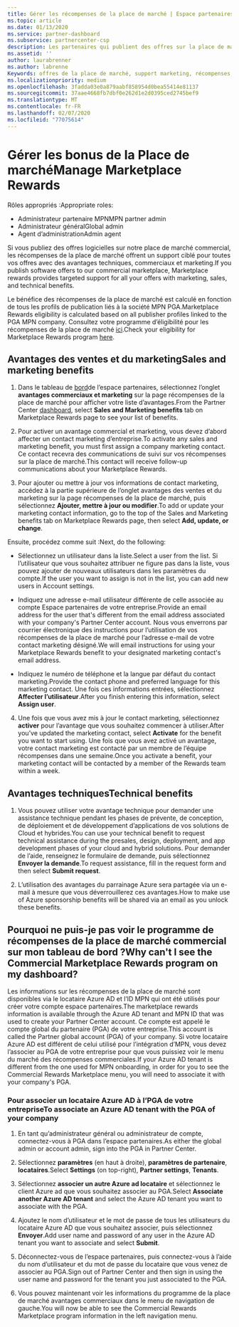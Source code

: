 ```yaml
---
title: Gérer les récompenses de la place de marché | Espace partenaires
ms.topic: article
ms.date: 01/13/2020
ms.service: partner-dashboard
ms.subservice: partnercenter-csp
description: Les partenaires qui publient des offres sur la place de marché commerciale peuvent bénéficier d’avantages qui proposent un support marketing.
ms.assetid: ''
author: laurabrenner
ms.author: labrenne
Keywords: offres de la place de marché, support marketing, récompenses, avantages du serveur de publication
ms.localizationpriority: medium
ms.openlocfilehash: 3fadda03e0a879aabf858954d0bea55414e81137
ms.sourcegitcommit: 37aae4668fb7dbf0e262d1e2d0395ced2745bef9
ms.translationtype: MT
ms.contentlocale: fr-FR
ms.lasthandoff: 02/07/2020
ms.locfileid: "77075614"
---
```

# <a name="manage-marketplace-rewards"></a><span data-ttu-id="8a173-104">Gérer les bonus de la Place de marché</span><span class="sxs-lookup"><span data-stu-id="8a173-104">Manage Marketplace Rewards</span></span>

<span data-ttu-id="8a173-105">Rôles appropriés :</span><span class="sxs-lookup"><span data-stu-id="8a173-105">Appropriate roles:</span></span>

- <span data-ttu-id="8a173-106">Administrateur partenaire MPN</span><span class="sxs-lookup"><span data-stu-id="8a173-106">MPN partner admin</span></span>
- <span data-ttu-id="8a173-107">Administrateur général</span><span class="sxs-lookup"><span data-stu-id="8a173-107">Global admin</span></span>
- <span data-ttu-id="8a173-108">Agent d’administration</span><span class="sxs-lookup"><span data-stu-id="8a173-108">Admin agent</span></span>

<span data-ttu-id="8a173-109">Si vous publiez des offres logicielles sur notre place de marché commercial, les récompenses de la place de marché offrent un support ciblé pour toutes vos offres avec des avantages techniques, commerciaux et marketing.</span><span class="sxs-lookup"><span data-stu-id="8a173-109">If you  publish software offers to our commercial marketplace, Marketplace rewards provides targeted support for all your offers with marketing, sales, and technical benefits.</span></span> 

<span data-ttu-id="8a173-110">Le bénéfice des récompenses de la place de marché est calculé en fonction de tous les profils de publication liés à la société MPN PGA.</span><span class="sxs-lookup"><span data-stu-id="8a173-110">Marketplace Rewards eligibility is calculated based on all publisher profiles linked to the PGA MPN company.</span></span> <span data-ttu-id="8a173-111">Consultez votre programme d’éligibilité pour les récompenses de la place de marché [ici](https://partner.microsoft.com/dashboard/mpn/program/commercialmarketplace).</span><span class="sxs-lookup"><span data-stu-id="8a173-111">Check your eligibility for Marketplace Rewards program [here](https://partner.microsoft.com/dashboard/mpn/program/commercialmarketplace).</span></span> 


## <a name="sales-and-marketing-benefits"></a><span data-ttu-id="8a173-112">Avantages des ventes et du marketing</span><span class="sxs-lookup"><span data-stu-id="8a173-112">Sales and marketing benefits</span></span>

1. <span data-ttu-id="8a173-113">Dans le tableau de [bord](https://partner.microsoft.com/dashboard)de l’espace partenaires, sélectionnez l’onglet **avantages commerciaux et marketing** sur la page récompenses de la place de marché pour afficher votre liste d’avantages.</span><span class="sxs-lookup"><span data-stu-id="8a173-113">From the Partner Center [dashboard](https://partner.microsoft.com/dashboard), select **Sales and Marketing benefits** tab on Marketplace Rewards page to see your list of benefits.</span></span> 

2. <span data-ttu-id="8a173-114">Pour activer un avantage commercial et marketing, vous devez d’abord affecter un contact marketing d’entreprise.</span><span class="sxs-lookup"><span data-stu-id="8a173-114">To activate any sales and marketing benefit, you must first assign a company marketing contact.</span></span> <span data-ttu-id="8a173-115">Ce contact recevra des communications de suivi sur vos récompenses sur la place de marché.</span><span class="sxs-lookup"><span data-stu-id="8a173-115">This contact will receive follow-up communications about your Marketplace Rewards.</span></span>

3. <span data-ttu-id="8a173-116">Pour ajouter ou mettre à jour vos informations de contact marketing, accédez à la partie supérieure de l’onglet avantages des ventes et du marketing sur la page récompenses de la place de marché, puis sélectionnez **Ajouter, mettre à jour ou modifier**.</span><span class="sxs-lookup"><span data-stu-id="8a173-116">To add or update your marketing contact information, go to the top of the Sales and Marketing benefits tab on Marketplace Rewards page, then select **Add, update, or change**.</span></span> 

<span data-ttu-id="8a173-117">Ensuite, procédez comme suit :</span><span class="sxs-lookup"><span data-stu-id="8a173-117">Next, do the following:</span></span>

  - <span data-ttu-id="8a173-118">Sélectionnez un utilisateur dans la liste.</span><span class="sxs-lookup"><span data-stu-id="8a173-118">Select a user from the list.</span></span> <span data-ttu-id="8a173-119">Si l’utilisateur que vous souhaitez attribuer ne figure pas dans la liste, vous pouvez ajouter de nouveaux utilisateurs dans les paramètres du compte.</span><span class="sxs-lookup"><span data-stu-id="8a173-119">If the user you want to assign is not in the list, you can add new users in Account settings.</span></span>

  - <span data-ttu-id="8a173-120">Indiquez une adresse e-mail utilisateur différente de celle associée au compte Espace partenaires de votre entreprise.</span><span class="sxs-lookup"><span data-stu-id="8a173-120">Provide an email address for the user that's different from the email address associated with your company's Partner Center account.</span></span> <span data-ttu-id="8a173-121">Nous vous enverrons par courrier électronique des instructions pour l’utilisation de vos récompenses de la place de marché pour l’adresse e-mail de votre contact marketing désigné.</span><span class="sxs-lookup"><span data-stu-id="8a173-121">We will email instructions for using your Marketplace Rewards benefit to your designated marketing contact's email address.</span></span>

  - <span data-ttu-id="8a173-122">Indiquez le numéro de téléphone et la langue par défaut du contact marketing.</span><span class="sxs-lookup"><span data-stu-id="8a173-122">Provide the contact phone and preferred language for this marketing contact.</span></span> <span data-ttu-id="8a173-123">Une fois ces informations entrées, sélectionnez **Affecter l’utilisateur**.</span><span class="sxs-lookup"><span data-stu-id="8a173-123">After you finish entering this information, select **Assign user**.</span></span>

4. <span data-ttu-id="8a173-124">Une fois que vous avez mis à jour le contact marketing, sélectionnez **activer** pour l’avantage que vous souhaitez commencer à utiliser.</span><span class="sxs-lookup"><span data-stu-id="8a173-124">After you’ve updated the marketing contact, select **Activate** for the benefit you want to start using.</span></span> <span data-ttu-id="8a173-125">Une fois que vous avez activé un avantage, votre contact marketing est contacté par un membre de l’équipe récompenses dans une semaine.</span><span class="sxs-lookup"><span data-stu-id="8a173-125">Once you activate a benefit, your marketing contact will be contacted by a member of the Rewards team within a week.</span></span>

## <a name="technical-benefits"></a><span data-ttu-id="8a173-126">Avantages techniques</span><span class="sxs-lookup"><span data-stu-id="8a173-126">Technical benefits</span></span>

1. <span data-ttu-id="8a173-127">Vous pouvez utiliser votre avantage technique pour demander une assistance technique pendant les phases de prévente, de conception, de déploiement et de développement d’applications de vos solutions de Cloud et hybrides.</span><span class="sxs-lookup"><span data-stu-id="8a173-127">You can use your technical benefit to request technical assistance during the presales, design, deployment, and app development phases of your cloud and hybrid solutions.</span></span> <span data-ttu-id="8a173-128">Pour demander de l’aide, renseignez le formulaire de demande, puis sélectionnez **Envoyer la demande**.</span><span class="sxs-lookup"><span data-stu-id="8a173-128">To request assistance, fill in the request form and then select **Submit request**.</span></span>

2. <span data-ttu-id="8a173-129">L’utilisation des avantages du parrainage Azure sera partagée via un e-mail à mesure que vous déverrouillerez ces avantages.</span><span class="sxs-lookup"><span data-stu-id="8a173-129">How to make use of Azure sponsorship benefits will be shared via an email as you unlock these benefits.</span></span> 

## <a name="why-cant-i-see-the-commercial-marketplace-rewards-program-on-my-dashboard"></a><span data-ttu-id="8a173-130">Pourquoi ne puis-je pas voir le programme de récompenses de la place de marché commercial sur mon tableau de bord ?</span><span class="sxs-lookup"><span data-stu-id="8a173-130">Why can't I see the Commercial Marketplace Rewards program on my dashboard?</span></span>

<span data-ttu-id="8a173-131">Les informations sur les récompenses de la place de marché sont disponibles via le locataire Azure AD et l’ID MPN qui ont été utilisés pour créer votre compte espace partenaires.</span><span class="sxs-lookup"><span data-stu-id="8a173-131">The marketplace rewards information is available through the Azure AD tenant and MPN ID that was used to create your Partner Center account.</span></span> <span data-ttu-id="8a173-132">Ce compte est appelé le compte global du partenaire (PGA) de votre entreprise.</span><span class="sxs-lookup"><span data-stu-id="8a173-132">This account is called the Partner global account (PGA) of your company.</span></span> <span data-ttu-id="8a173-133">Si votre locataire Azure AD est différent de celui utilisé pour l’intégration d’MPN, vous devez l’associer au PGA de votre entreprise pour que vous puissiez voir le menu du marché des récompenses commerciales.</span><span class="sxs-lookup"><span data-stu-id="8a173-133">If your Azure AD tenant is different from the  one used for MPN onboarding, in order for you to see the Commercial Rewards Marketplace menu, you will need to associate it with your company's PGA.</span></span> 

### <a name="to-associate-an-azure-ad-tenant-with-the-pga-of-your-company"></a><span data-ttu-id="8a173-134">Pour associer un locataire Azure AD à l’PGA de votre entreprise</span><span class="sxs-lookup"><span data-stu-id="8a173-134">To associate an Azure AD tenant with the PGA of your company</span></span>

1. <span data-ttu-id="8a173-135">En tant qu’administrateur général ou administrateur de compte, connectez-vous à PGA dans l’espace partenaires.</span><span class="sxs-lookup"><span data-stu-id="8a173-135">As either the global admin or account admin, sign into the PGA in Partner Center.</span></span>

2. <span data-ttu-id="8a173-136">Sélectionnez **paramètres** (en haut à droite), **paramètres de partenaire**, **locataires**.</span><span class="sxs-lookup"><span data-stu-id="8a173-136">Select **Settings** (on top-right), **Partner settings**, **Tenants**.</span></span> 

3. <span data-ttu-id="8a173-137">Sélectionnez **associer un autre Azure ad locataire** et sélectionnez le client Azure ad que vous souhaitez associer au PGA.</span><span class="sxs-lookup"><span data-stu-id="8a173-137">Select **Associate another Azure AD tenant** and select the Azure AD tenant you want to associate with the PGA.</span></span>

4. <span data-ttu-id="8a173-138">Ajoutez le nom d’utilisateur et le mot de passe de tous les utilisateurs du locataire Azure AD que vous souhaitez associer, puis sélectionnez **Envoyer**.</span><span class="sxs-lookup"><span data-stu-id="8a173-138">Add user name and password of any user in the Azure AD tenant you want to associate and select **Submit**.</span></span>

5. <span data-ttu-id="8a173-139">Déconnectez-vous de l’espace partenaires, puis connectez-vous à l’aide du nom d’utilisateur et du mot de passe du locataire que vous venez de associer au PGA.</span><span class="sxs-lookup"><span data-stu-id="8a173-139">Sign out of Partner Center and then sign in using the user name and password for the tenant you just associated to the PGA.</span></span>

6. <span data-ttu-id="8a173-140">Vous pouvez maintenant voir les informations du programme de la place de marché avantages commerciaux dans le menu de navigation de gauche.</span><span class="sxs-lookup"><span data-stu-id="8a173-140">You will now be able to see the Commercial Rewards Marketplace program information in the left navigation menu.</span></span>


